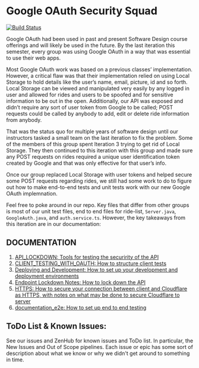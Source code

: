 # Google OAuth Security Squad
[![Build Status](https://travis-ci.org/UMM-CSci-3601-S19/iteration-4-endgame.svg?branch=master)](https://travis-ci.org/UMM-CSci-3601-S19/iteration-4-endgame)

Google OAuth had been used in past and present Software Design course offerings and will likely be used in the future. By the last 
iteration this semester, every group was using Google OAuth in a way that was essential to use their web apps. 

Most Google OAuth work was based on a previous classes’ implementation. However, a critical flaw was that their implementation relied on 
using Local Storage to hold details like the user’s name, email, picture, id and so forth. Local Storage can be viewed and manipulated 
very easily by any logged in user and allowed for rides and users to be spoofed and for sensitive information to be out in the open. 
Additionally, our API was exposed and didn’t require any sort of user token from Google to be called; POST requests could be called by 
anybody to add, edit or delete ride information from anybody. 

That was the status quo for multiple years of software design until our instructors tasked a small team on the last iteration to fix the 
problem. Some of the members of this group spent Iteration 3 trying to get rid of Local Storage. They then continued to this iteration
with this group and made sure any POST requests on rides required a unique user identification token created by Google and that was only 
effective for that user’s info.

Once our group replaced Local Storage with user tokens and helped secure some POST requests regarding rides, we still had some work to do
to figure out how to make end-to-end tests and unit tests work with our new Google OAuth implemnation.

Feel free to poke around in our repo. Key files that differ from other groups is most of our unit test files, end to end files for 
ride-list, `Server.java`, `GoogleAuth.java`, and `auth.service.ts`. However, the key takeaways from this iteration are in our documentation:

## DOCUMENTATION
1. [API_LOCKDOWN: Tools for testing the securirity of the API](https://github.com/UMM-CSci-3601-S19/iteration-4-endgame/blob/master/Documentation/API_LOCKDOWN)
2. [CLIENT_TESTING_WITH_OAUTH: How to structure client tests](https://github.com/UMM-CSci-3601-S19/iteration-4-endgame/blob/master/Documentation/CLIENT_TESTING_WITH_OAUTH.md)
3. [Deploying and Development: How to set up your development and deployment environments](https://github.com/UMM-CSci-3601-S19/iteration-4-endgame/blob/master/Documentation/Deploying%20and%20Development.md)
4. [Endpoint Lockdown Notes: How to lock down the API](https://github.com/UMM-CSci-3601-S19/iteration-4-endgame/blob/master/Documentation/Endpoint%20Lockdown%20Notes.md)
5. [HTTPS: How to secure your connection between client and Cloudflare as HTTPS, with notes on what may be done to secure Cloudflare to server](https://github.com/UMM-CSci-3601-S19/iteration-4-endgame/blob/master/Documentation/HTTPS.md)
6. [documentation_e2e: How to set up end to end testing](https://github.com/UMM-CSci-3601-S19/iteration-4-endgame/blob/master/Documentation/documentation_e2e.md)

## ToDo List & Known Issues: 
See our issues and ZenHub for known issues and ToDo list. In particular, the New Issues and Out of Scope pipelines. Each issue or epic 
has some sort of description about what we know or why we didn't get around to something in time.
